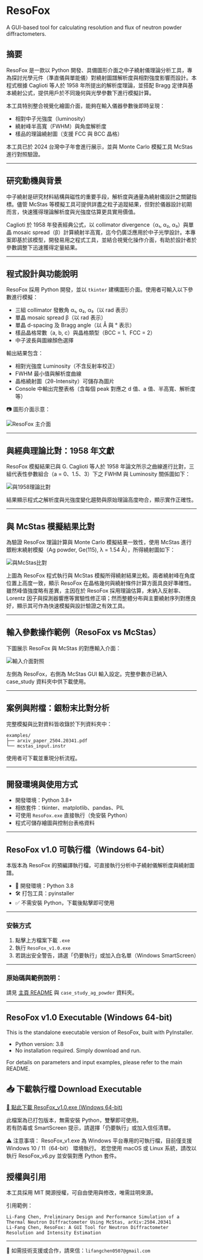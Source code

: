 # ResoFox
A GUI-based tool for calculating resolution and flux of neutron powder diffractometers.
## 摘要

ResoFox 是一款以 Python 開發、具備圖形介面之中子繞射儀理論分析工具，專為探討光學元件（準直儀與單能儀）對繞射圖譜解析度與相對強度影響而設計。本程式根據 Caglioti 等人於 1958 年所提出的解析度理論，並搭配 Bragg 定律與基本繞射公式，提供用戶於不同幾何與光學參數下進行模擬計算。

本工具特別整合視覺化繪圖介面，能夠在輸入儀器參數後即時呈現：
- 相對中子光強度（luminosity）
- 繞射峰半高寬（FWHM）與角度解析度
- 樣品的理論繞射圖（支援 FCC 與 BCC 晶格）

本工具已於 2024 台灣中子年會進行展示，並與 Monte Carlo 模擬工具 McStas 進行對照驗證。

---

## 研究動機與背景

中子繞射是研究材料結構與磁性的重要手段，解析度與通量為繞射儀設計之關鍵指標。儘管 McStas 等模擬工具可提供詳盡之粒子追蹤結果，但對於儀器設計初期而言，快速獲得理論解析度與光強度估算更具實用價值。

Caglioti 於 1958 年發表經典公式，以 collimator divergence（α₁, α₂, α₃）與單晶 mosaic spread（β）計算繞射半高寬，迄今仍廣泛應用於中子光學設計。本專案即基於該模型，開發易用之程式工具，並結合視覺化操作介面，有助於設計者於參數調整下迅速獲得定量結果。

---

## 程式設計與功能說明

ResoFox 採用 Python 開發，並以 `tkinter` 建構圖形介面。使用者可輸入以下參數進行模擬：

- 三組 collimator 發散角 α₁, α₂, α₃（以 rad 表示）
- 單晶 mosaic spread β（以 rad 表示）
- 單晶 d-spacing 及 Bragg angle（以 Å 與 ° 表示）
- 樣品晶格常數（a, b, c）與晶格類型（BCC = 1、FCC = 2）
- 中子波長與圖線顏色選擇

輸出結果包含：
- 相對光強度 Luminosity（不含反射率校正）
- FWHM 最小值與解析度曲線
- 晶格繞射圖（2θ-Intensity）可儲存為圖片
- Console 中輸出完整表格（含每個 peak 對應之 d 值、a 值、半高寬、解析度等）

📷 圖形介面示意：

![ResoFox 主介面](docs/gui_main_interface.png)

---

## 與經典理論比對：1958 年文獻

ResoFox 模擬結果已與 G. Caglioti 等人於 1958 年論文所示之曲線進行比對，三組代表性參數組合（a = 0、1.5、3）下之 FWHM 與 Luminosity 關係圖如下：

![與1958理論比對](docs/validation_vs_caglioti1958.png)

結果顯示程式之解析度與光強度變化趨勢與原始理論高度吻合，顯示實作正確性。

---

## 與 McStas 模擬結果比對

為驗證 ResoFox 理論計算與 Monte Carlo 模擬結果一致性，使用 McStas 進行銀粉末繞射模擬（Ag powder, Ge(115), λ = 1.54 Å），所得繞射圖如下：

![與McStas比對](docs/comparison_with_mcstas.png)

上圖為 ResoFox 程式執行與 McStas 模擬所得繞射結果比較。兩者繞射峰在角度位置上高度一致，顯示 ResoFox 在晶格幾何與繞射條件計算方面具良好準確性。
雖然峰值強度略有差異，主因在於 ResoFox 採用理論估算，未納入反射率、Lorentz 因子與探測器響應等實驗性修正項；然而整體分布與主要繞射序列對應良好，顯示其可作為快速模擬與設計驗證之有效工具。

---

## 輸入參數操作範例（ResoFox vs McStas）

下圖展示 ResoFox 與 McStas 的對應輸入介面：

![輸入介面對照](docs/resofox_mcstas_input_demo.png)

左側為 ResoFox，右側為 McStas GUI 輸入設定。完整參數亦已納入 case_study 資料夾中供下載使用。

---

## 案例與附檔：銀粉末比對分析

完整模擬與比對資料皆收錄於下列資料夾中：
```
examples/
├── arxiv_paper_2504.20341.pdf
└── mcstas_input.instr
```
使用者可下載並重現分析流程。

---

## 開發環境與使用方式

- 開發環境：Python 3.8+
- 相依套件：tkinter、matplotlib、pandas、PIL
- 可使用 `ResoFox.exe` 直接執行（免安裝 Python）
- 程式可儲存繪圖與控制台表格資料

---
## ResoFox v1.0 可執行檔（Windows 64-bit）

本版本為 ResoFox 的預編譯執行檔，可直接執行分析中子繞射儀解析度與繞射圖譜。

- 🔧 開發環境：Python 3.8
- 🛠️ 打包工具：pyinstaller
- ✅ 不需安裝 Python，下載後點擊即可使用

---

### 安裝方式
1. 點擊上方檔案下載 `.exe`
2. 執行 `ResoFox_v1.0.exe`
3. 若跳出安全警告，請選「仍要執行」或加入白名單（Windows SmartScreen）

---

### 原始碼與範例說明：
請見 [主頁 README](../README.md) 與 `case_study_ag_powder` 資料夾。

---

## ResoFox v1.0 Executable (Windows 64-bit)

This is the standalone executable version of ResoFox, built with PyInstaller.

- Python version: 3.8
- No installation required. Simply download and run.

For details on parameters and input examples, please refer to the main README.

## 📥 下載執行檔 Download Executable

[🔗 點此下載 ResoFox_v1.0.exe (Windows 64-bit)](https://github.com/yourname/ResoFox/releases/download/v1.0/ResoFox_v1.0.exe)

此檔案為已打包版本，無需安裝 Python，雙擊即可使用。  
若有防毒或 SmartScreen 提示，請選擇「仍要執行」或加入信任清單。

⚠️ 注意事項：
ResoFox_v1.exe 為 Windows 平台專用的可執行檔，目前僅支援 Windows 10 / 11（64-bit） 環境執行。
若您使用 macOS 或 Linux 系統，請改以執行 ResoFox_v6.py 並安裝對應 Python 套件。


## 授權與引用

本工具採用 MIT 開源授權，可自由使用與修改，唯需註明來源。

引用範例：
```
Li-Fang Chen, Preliminary Design and Performance Simulation of a Thermal Neutron Diffractometer Using McStas, arXiv:2504.20341
Li-Fang Chen, ResoFox: A GUI Tool for Neutron Diffractometer Resolution and Intensity Estimation
```
---

📩 如需技術支援或合作，請來信：`lifangchen0507@gmail.com`
